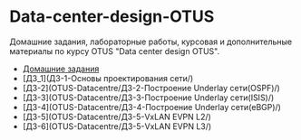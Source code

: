 # Data-center-design-OTUS
Домашние задания, лабораторные работы, курсовая и дополнительные материалы по курсу OTUS "Data center design OTUS".

- [Домашние задания](OTUS-Datacentre/)
- [ДЗ_1](ДЗ-1-Основы проектирования сети/)
- [ДЗ-2](OTUS-Datacentre/ДЗ-2-Построение Underlay сети(OSPF)/)
- [ДЗ-3](OTUS-Datacentre/ДЗ-3-Построение Underlay сети(ISIS)/)
- [ДЗ-4](OTUS-Datacentre/ДЗ-4-Построение Underlay сети(eBGP)/)
- [ДЗ-5](OTUS-Datacentre/ДЗ-5-VxLAN EVPN L2/)
- [ДЗ-6](OTUS-Datacentre/ДЗ-5-VxLAN EVPN L3/)
